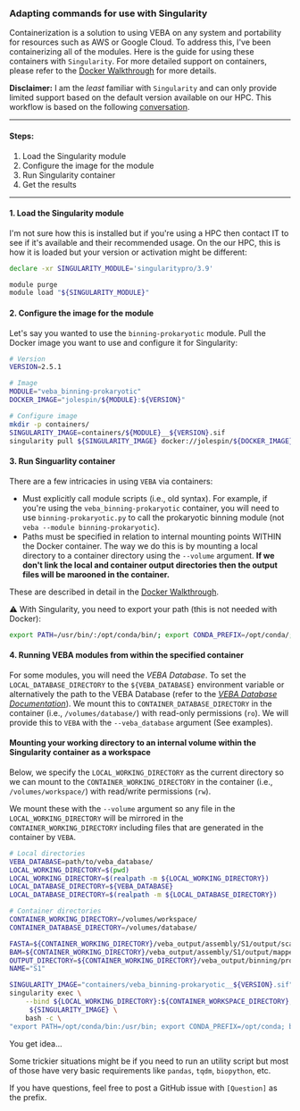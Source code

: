 ### Adapting commands for use with Singularity
Containerization is a solution to using VEBA on any system and portability for resources such as AWS or Google Cloud.  To address this, I've been containerizing all of the modules.  Here is the guide for using these containers with `Singularity`.  For more detailed support on containers, please refer to the [Docker Walkthrough](adapting_commands_for_docker.md) for more details.

**Disclaimer:** I am the *least* familiar with `Singularity` and can only provide limited support based on the default version available on our HPC.  This workflow is based on the following [conversation](https://github.com/jolespin/veba/issues/45).

_____________________________________________________

#### Steps:

1. Load the Singularity module
2. Configure the image for the module
3. Run Singularity container
4. Get the results


_____________________________________________________

#### 1. Load the Singularity module

I'm not sure how this is installed but if you're using a HPC then contact IT to see if it's available and their recommended usage. On the our HPC, this is how it is loaded but your version or activation might be different:

```bash
declare -xr SINGULARITY_MODULE='singularitypro/3.9'

module purge
module load "${SINGULARITY_MODULE}"
```

#### 2. Configure the image for the module

Let's say you wanted to use the `binning-prokaryotic` module.  Pull the Docker image you want to use and configure it for Singularity: 

```bash
# Version
VERSION=2.5.1

# Image
MODULE="veba_binning-prokaryotic"
DOCKER_IMAGE="jolespin/${MODULE}:${VERSION}"

# Configure image
mkdir -p containers/
SINGULARITY_IMAGE=containers/${MODULE}__${VERSION}.sif
singularity pull ${SINGULARITY_IMAGE} docker://jolespin/${DOCKER_IMAGE}
``` 

#### 3. Run Singuarlity container

There are a few intricacies in using `VEBA` via containers:

* Must explicitly call module scripts (i.e., old syntax).  For example, if you're using the `veba_binning-prokaryotic` container, you will need to use `binning-prokaryotic.py` to call the prokaryotic binning module (not `veba --module binning-prokaryotic`).
* Paths must be specified in relation to internal mounting points WITHIN the Docker container.  The way we do this is by mounting a local directory to a container directory using the `--volume` argument.   **If we don't link the local and container output directories then the output files will be marooned in the container.**

These are described in detail in the [Docker Walkthrough](adapting_commands_for_docker.md).

⚠️ With Singularity, you need to export your path (this is not needed with Docker):

```bash
export PATH=/usr/bin/:/opt/conda/bin/; export CONDA_PREFIX=/opt/conda/;
```

#### 4. Running VEBA modules from within the specified container

For some modules, you will need the *VEBA Database*.  To set the `LOCAL_DATABASE_DIRECTORY` to the `${VEBA_DATABASE}` environment variable or alternatively the path to the VEBA Database (refer to the [*VEBA Database Documentation*](https://github.com/jolespin/veba/blob/main/install/DATABASE.md#database-structure)). We mount this to `CONTAINER_DATABASE_DIRECTORY` in the container (i.e., `/volumes/database/`) with read-only permissions (`ro`).  We will provide this to `VEBA` with the `--veba_database` argument (See examples).

#### Mounting your working directory to an internal volume within the Singularity container as a workspace

Below, we specify the `LOCAL_WORKING_DIRECTORY` as the current directory so we can mount to the `CONTAINER_WORKING_DIRECTORY` in the container (i.e., `/volumes/workspace/`) with read/write permissions (`rw`).

We mount these with the `--volume` argument so any file in the `LOCAL_WORKING_DIRECTORY` will be mirrored in the `CONTAINER_WORKING_DIRECTORY` including files that are generated in the container by `VEBA`.

```bash
# Local directories
VEBA_DATABASE=path/to/veba_database/
LOCAL_WORKING_DIRECTORY=$(pwd)
LOCAL_WORKING_DIRECTORY=$(realpath -m ${LOCAL_WORKING_DIRECTORY})
LOCAL_DATABASE_DIRECTORY=${VEBA_DATABASE}
LOCAL_DATABASE_DIRECTORY=$(realpath -m ${LOCAL_DATABASE_DIRECTORY})

# Container directories
CONTAINER_WORKING_DIRECTORY=/volumes/workspace/
CONTAINER_DATABASE_DIRECTORY=/volumes/database/

FASTA=${CONTAINER_WORKING_DIRECTORY}/veba_output/assembly/S1/output/scaffolds.fasta
BAM=${CONTAINER_WORKING_DIRECTORY}/veba_output/assembly/S1/output/mapped.sorted.bam
OUTPUT_DIRECTORY=${CONTAINER_WORKING_DIRECTORY}/veba_output/binning/prokaryotic/
NAME="S1"

SINGULARITY_IMAGE="containers/veba_binning-prokaryotic__${VERSION}.sif"
singularity exec \
    --bind ${LOCAL_WORKING_DIRECTORY}:${CONTAINER_WORKSPACE_DIRECTORY},${LOCAL_DATABASE_DIRECTORY}:${CONTAINER_DATABASE_DIRECTORY} \
     ${SINGULARITY_IMAGE} \
    bash -c \
"export PATH=/opt/conda/bin:/usr/bin; export CONDA_PREFIX=/opt/conda; binning-prokaryotic.py -f ${FASTA} -b ${BAM} -n ${NAME} -o ${OUTPUT_DIRECTORY} --veba_database ${CONTAINER_DATABASE_DIRECTORY}"
```

You get idea...

Some trickier situations might be if you need to run an utility script but most of those have very basic requirements like `pandas`, `tqdm`, `biopython`, etc.

If you have questions, feel free to post a GitHub issue with `[Question]` as the prefix.